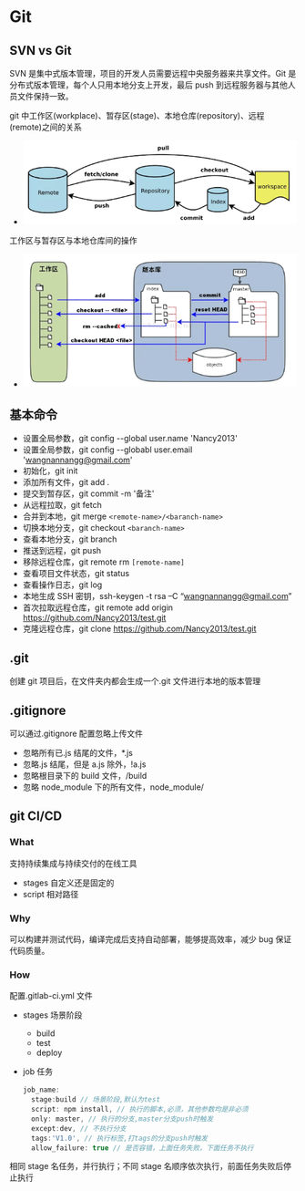 <!--
 * @Author: your name
 * @Date: 2020-03-24 15:11:35
 * @LastEditTime: 2020-08-31 15:16:30
 * @LastEditors: Please set LastEditors
 * @Description: In User Settings Edit
 * @FilePath: \vue-note\Tools\Git.md
 -->

# Git

## SVN vs Git

SVN 是集中式版本管理，项目的开发人员需要远程中央服务器来共享文件。Git 是分布式版本管理，每个人只用本地分支上开发，最后 push 到远程服务器与其他人员文件保持一致。

git 中工作区(workplace)、暂存区(stage)、本地仓库(repository)、远程(remote)之间的关系

- ![git](./../img/git.png)

工作区与暂存区与本地仓库间的操作

- ![operate](./../img/workplace.png)

## 基本命令

- 设置全局参数，git config --global user.name 'Nancy2013'
- 设置全局参数，git config --globabl user.email 'wangnannangg@gmail.com'
- 初始化，git init
- 添加所有文件，git add .
- 提交到暂存区，git commit -m '备注'
- 从远程拉取，git fetch
- 合并到本地，git merge `<remote-name>/<baranch-name>`
- 切换本地分支，git checkout `<baranch-name>`
- 查看本地分支，git branch
- 推送到远程，git push
- 移除远程仓库，git remote rm `[remote-name]`
- 查看项目文件状态，git status
- 查看操作日志，git log
- 本地生成 SSH 密钥，ssh-keygen -t rsa –C “wangnannangg@gmail.com”
- 首次拉取远程仓库，git remote add origin https://github.com/Nancy2013/test.git
- 克隆远程仓库，git clone https://github.com/Nancy2013/test.git

## .git

创建 git 项目后，在文件夹内都会生成一个.git 文件进行本地的版本管理

## .gitignore

可以通过.gitignore 配置忽略上传文件

- 忽略所有已.js 结尾的文件，\*.js
- 忽略.js 结尾，但是 a.js 除外，!a.js
- 忽略根目录下的 build 文件，/build
- 忽略 node_module 下的所有文件，node_module/

## git CI/CD

### What

支持持续集成与持续交付的在线工具

- stages 自定义还是固定的
- script 相对路径

### Why

可以构建并测试代码，编译完成后支持自动部署，能够提高效率，减少 bug 保证代码质量。

### How

配置.gitlab-ci.yml 文件

- stages 场景阶段
  - build
  - test
  - deploy
- job 任务

  ```javascript
  job_name:
    stage:build // 场景阶段,默认为test
    script: npm install, // 执行的脚本,必须，其他参数均是非必须
    only: master, // 执行的分支,master分支push时触发
    except:dev, // 不执行分支
    tags:'V1.0', // 执行标签,打tags的分支push时触发
    allow_failure: true // 是否容错，上面任务失败，下面任务不执行
  ```

相同 stage 名任务，并行执行；不同 stage 名顺序依次执行，前面任务失败后停止执行
